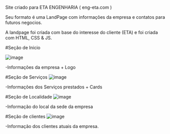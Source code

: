 Site criado para ETA ENGENHARIA ( eng-eta.com )


Seu formato é uma LandPage com informações da empresa e contatos para futuros negocios.

A landpage foi criada com base do interesse do cliente (ETA) e foi criada com HTML, CSS & JS.

#Seção de Inicio

![image](https://github.com/user-attachments/assets/9972f579-8bda-44bb-95cf-069abc0f706c)

-Informações da empresa + Logo

#Seção de Serviços
![image](https://github.com/user-attachments/assets/44570237-93da-400b-b6c4-304531bbbbf6)

-Informações dos Serviços prestados + Cards


#Seção de Localidade
![image](https://github.com/user-attachments/assets/89a37d3e-e462-47a3-a4bc-4e63fe6cc2de)

-Informação do local da sede da empresa

#Seção de clientes
![image](https://github.com/user-attachments/assets/0174328d-5e53-4cae-8136-8316b322cb15)

-Informação dos clientes atuais da empresa.
